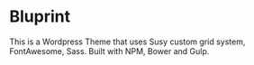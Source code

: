 Bluprint
=

This is a Wordpress Theme that uses Susy custom grid system, FontAwesome, Sass. Built with NPM, Bower and Gulp.